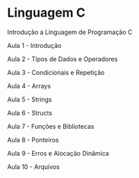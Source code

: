 # Linguagem C
Introdução a Linguagem de Programação C

Aula 1 - Introdução

Aula 2 - Tipos de Dados e Operadores

Aula 3 - Condicionais e Repetição

Aula 4 - Arrays

Aula 5 - Strings

Aula 6 - Structs

Aula 7 - Funções e Bibliotecas

Aula 8 - Ponteiros

Aula 9 - Erros e Alocação Dinâmica

Aula 10 - Arquivos
